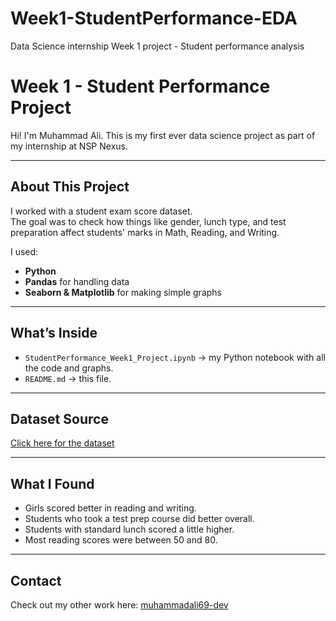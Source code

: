 # Week1-StudentPerformance-EDA
Data Science internship Week 1 project - Student performance analysis
#  Week 1 - Student Performance Project

Hi! I'm Muhammad Ali. This is my first ever data science project as part of my internship at NSP Nexus.

---

##  About This Project

I worked with a student exam score dataset.  
The goal was to check how things like gender, lunch type, and test preparation affect students' marks in Math, Reading, and Writing.

I used:
- **Python**
- **Pandas** for handling data
- **Seaborn & Matplotlib** for making simple graphs

---

##  What’s Inside

- `StudentPerformance_Week1_Project.ipynb` → my Python notebook with all the code and graphs.
- `README.md` → this file.

---

## Dataset Source

[Click here for the dataset](https://www.kaggle.com/datasets/spscientist/students-performance-in-exams)

---

##  What I Found

- Girls scored better in reading and writing.
- Students who took a test prep course did better overall.
- Students with standard lunch scored a little higher.
- Most reading scores were between 50 and 80.

---

##  Contact

Check out my other work here:
 [muhammadali69-dev](https://github.com/muhammadali69-dev)







